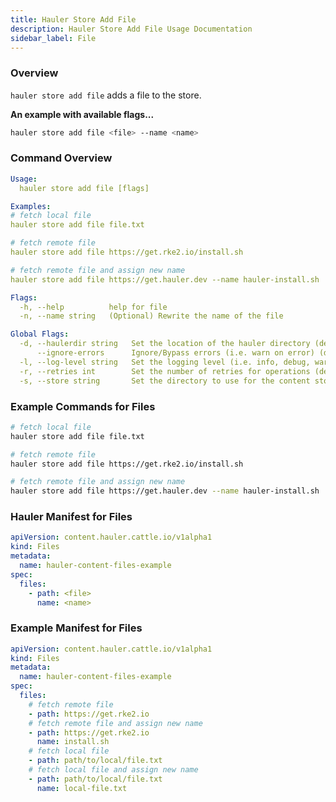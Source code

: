 ```yaml
---
title: Hauler Store Add File
description: Hauler Store Add File Usage Documentation
sidebar_label: File
---
```


### Overview

`hauler store add file` adds a file to the store.

**An example with available flags...**

```bash
hauler store add file <file> --name <name>
```

### Command Overview

```yaml
Usage:
  hauler store add file [flags]

Examples:
# fetch local file
hauler store add file file.txt

# fetch remote file
hauler store add file https://get.rke2.io/install.sh

# fetch remote file and assign new name
hauler store add file https://get.hauler.dev --name hauler-install.sh

Flags:
  -h, --help          help for file
  -n, --name string   (Optional) Rewrite the name of the file

Global Flags:
  -d, --haulerdir string   Set the location of the hauler directory (default $HOME/.hauler)
      --ignore-errors      Ignore/Bypass errors (i.e. warn on error) (defaults false)
  -l, --log-level string   Set the logging level (i.e. info, debug, warn) (default "info")
  -r, --retries int        Set the number of retries for operations (default 3)
  -s, --store string       Set the directory to use for the content store
```

### Example Commands for Files

```bash
# fetch local file
hauler store add file file.txt

# fetch remote file
hauler store add file https://get.rke2.io/install.sh

# fetch remote file and assign new name
hauler store add file https://get.hauler.dev --name hauler-install.sh
```

### Hauler Manifest for Files

```yaml title="hauler-file-manifest.yaml"
apiVersion: content.hauler.cattle.io/v1alpha1
kind: Files
metadata:
  name: hauler-content-files-example
spec:
  files:
    - path: <file>
      name: <name>
```

### Example Manifest for Files

```yaml title="hauler-file-manifest.yaml"
apiVersion: content.hauler.cattle.io/v1alpha1
kind: Files
metadata:
  name: hauler-content-files-example
spec:
  files:
    # fetch remote file
    - path: https://get.rke2.io
    # fetch remote file and assign new name
    - path: https://get.rke2.io
      name: install.sh
    # fetch local file
    - path: path/to/local/file.txt
    # fetch local file and assign new name
    - path: path/to/local/file.txt
      name: local-file.txt
```
